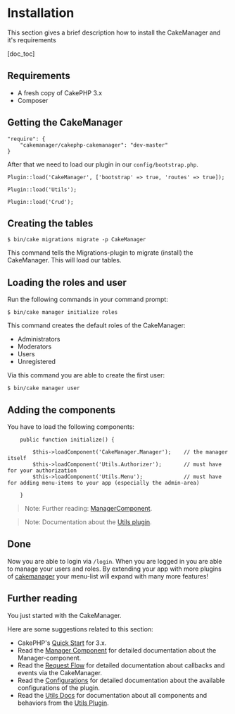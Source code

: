 Installation
============

This section gives a brief description how to install the CakeManager and it's requirements

[doc_toc]

Requirements
------------

- A fresh copy of CakePHP 3.x
- Composer

Getting the CakeManager
-----------------------

    "require": {
        "cakemanager/cakephp-cakemanager": "dev-master"
    }

After that we need to load our plugin in our `config/bootstrap.php`.

    Plugin::load('CakeManager', ['bootstrap' => true, 'routes' => true]);
        
    Plugin::load('Utils');
        
    Plugin::load('Crud');


Creating the tables
--------------------

    $ bin/cake migrations migrate -p CakeManager
    
This command tells the Migrations-plugin to migrate (install) the CakeManager. This will load our tables.

Loading the roles and user
-----------------
Run the following commands in your command prompt:

    $ bin/cake manager initialize roles
    
This command creates the default roles of the CakeManager:

- Administrators
- Moderators
- Users
- Unregistered

Via this command you are able to create the first user:

    $ bin/cake manager user
    

Adding the components
--------------------
You have to load the following components: 

        public function initialize() {
        
            $this->loadComponent('CakeManager.Manager');    // the manager itself
            $this->loadComponent('Utils.Authorizer');       // must have for your authorization
            $this->loadComponent('Utils.Menu');             // must have for adding menu-items to your app (especially the admin-area)
        
        }

> Note: Further reading: [ManagerComponent](docs/1.0/components/manager/).

> Note: Documentation about the [Utils plugin](docs/utils/1.0/components/manager/).

Done
-----------

Now you are able to login via `/login`. When you are logged in you are able to manage your users and roles. By extending your app with more plugins of [cakemanager](https://github.com/cakemanager) your menu-list will expand with many more features!

Further reading
-------

You just started with the CakeManager.

Here are some suggestions related to this section:

- CakePHP's [Quick Start](http://book.cakephp.org/3.0/en/quickstart.html) for 3.x.
- Read the [Manager Component](docs/1.0/components/manager/) for detailed documentation about the Manager-component.
- Read the [Request Flow](docs/1.0/request-flow/) for detailed documentation about callbacks and events via the CakeManager.
- Read the [Configurations](docs/1.0/configurations/) for detailed documentation about the available configurations of the plugin.
- Read the [Utils Docs](docs/utils/1.0/) for documentation about all components and behaviors from the [Utils Plugin](https://github.com/cakemanager/cakephp-utils).
